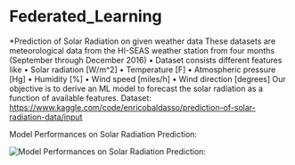 # Federated_Learning

*Prediction of Solar Radiation on given weather data
These datasets are meteorological data from the HI-SEAS weather station from four months (September through December 2016)
•	Dataset consists different features like
•	Solar radiation [W/m^2]
•	Temperature [F]
•	Atmospheric pressure [Hg]
•	Humidity [%]
•	Wind speed [miles/h]
•	Wind direction [degrees]
Our objective is to derive an ML model to forecast the solar radiation as a function of available features.
Dataset: 
https://www.kaggle.com/code/enricobaldasso/prediction-of-solar-radiation-data/input

Model Performances on Solar Radiation Prediction:

![Model Performances on Solar Radiation Prediction:](https://github.com/balaji-reddy-helper/Federated_Learning/blob/main/Screenshot%202024-04-05%20023642.png?raw=true)



